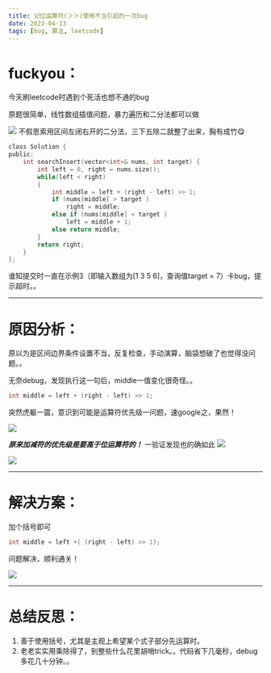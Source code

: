 ```yaml
---
title: 记位运算符(＞＞)使用不当引起的一次bug
date: 2023-04-13
tags: [bug, 算法, leetcode]
---
```


# fuckyou：
今天刷leetcode时遇到个死活也想不通的bug

原题很简单，线性数组插值问题，暴力遍历和二分法都可以做

 ![](https://s2.loli.net/2023/04/13/ifSOReA2dapUFsh.png)
不假思索用区间左闭右开的二分法，三下五除二就整了出来，胸有成竹😋

```c
class Solution {
public:
    int searchInsert(vector<int>& nums, int target) {
        int left = 0, right = nums.size();
        while(left < right)
        {
            int middle = left + (right - left) >> 1;
            if (nums[middle] > target )
                right = middle;
            else if (nums[middle] < target )
                left = middle + 1;
            else return middle;
        }
        return right;
    }
};
```
谁知提交时一直在示例3（即输入数组为[1 3 5 6]，查询值target = 7）卡bug，提示超时。。


---



# 原因分析：

原以为是区间边界条件设置不当，反复检查，手动演算，脑袋想破了也觉得没问题。。

无奈debug，发现执行这一句后，middle一值变化很奇怪。。

```c
int middle = left + (right - left) >> 1;
```

突然虎躯一震，意识到可能是运算符优先级一问题，速google之，果然！

![](https://s2.loli.net/2023/04/13/ildhp5643oy9vXw.png)

***原来加减符的优先级是要高于位运算符的！***
一验证发现也的确如此
![](https://s2.loli.net/2023/04/13/r8KHytNjmulQXIv.png)



![](https://s2.loli.net/2023/04/13/pCmWrFxzQE8AY1T.png)


---

# 解决方案：
加个括号即可
```c
int middle = left +( (right - left) >> 1);
```
问题解决，顺利通关！



![](https://s2.loli.net/2023/04/13/vtzFBo3YmZqg4XV.png)

---

# 总结反思：
1. 善于使用括号，尤其是主观上希望某个式子部分先运算时。
2. 老老实实用乘除得了，别整些什么花里胡哨trick。。代码省下几毫秒，debug多花几十分钟。。
